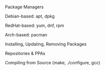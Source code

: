 Package Managers

Debian-based: apt, dpkg

RedHat-based: yum, dnf, rpm

Arch-based: pacman

Installing, Updating, Removing Packages

Repositories & PPAs

Compiling from Source (make, ./configure, gcc)
